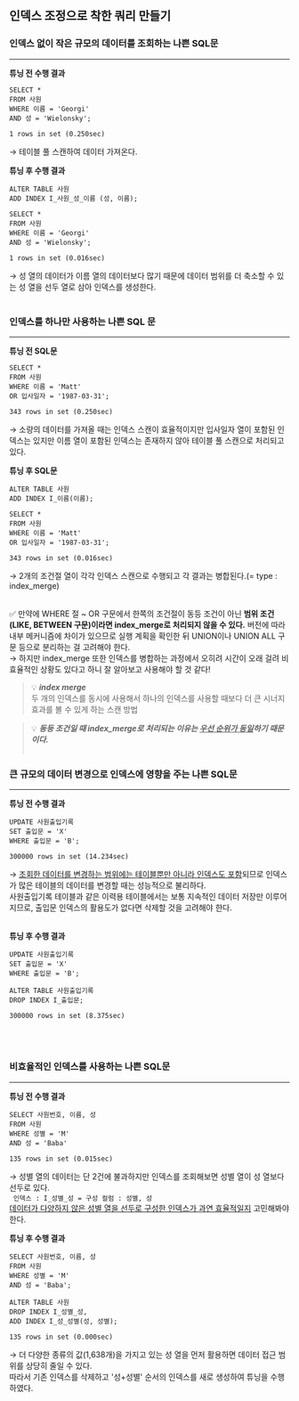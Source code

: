 ## 인덱스 조정으로 착한 쿼리 만들기

### 인덱스 없이 작은 규모의 데이터를 조회하는 나쁜 SQL문
---
**튜닝 전 수행 결과**<br>
```
SELECT *
FROM 사원
WHERE 이름 = 'Georgi'
AND 성 = 'Wielonsky';

1 rows in set (0.250sec)
```
→ 테이블 풀 스캔하여 데이터 가져온다. <br>

**튜닝 후 수행 결과**<br>
```
ALTER TABLE 사원
ADD INDEX I_사원_성_이름 (성, 이름);

SELECT *
FROM 사원
WHERE 이름 = 'Georgi'
AND 성 = 'Wielonsky';

1 rows in set (0.016sec)
```
→ 성 열의 데이터가 이름 열의 데이터보다 많기 때문에 데이터 범위를 더 축소할 수 있는 성 열을 선두 열로 삼아 인덱스를 생성한다. <br><br>

### 인덱스를 하나만 사용하는 나쁜 SQL 문
---
**튜닝 전 SQL문**<br>
```
SELECT *
FROM 사원
WHERE 이름 = 'Matt'
OR 입사일자 = '1987-03-31';

343 rows in set (0.250sec)
```
→ 소량의 데이터를 가져올 때는 인덱스 스캔이 효율적이지만 입사일자 열이 포함된 인덱스는 있지만 이름 열이 포함된 인덱스는 존재하지 않아 테이블 풀 스캔으로 처리되고 있다. <br>

**튜닝 후 SQL문** <br>
```
ALTER TABLE 사원
ADD INDEX I_이름(이름);

SELECT *
FROM 사원
WHERE 이름 = 'Matt'
OR 입사일자 = '1987-03-31';

343 rows in set (0.016sec)
```
→ 2개의 조건절 열이 각각 인덱스 스캔으로 수행되고 각 결과는 병합된다.(= type : index_merge) <br><br>

✅ 만약에 WHERE 절 ~ OR 구문에서 한쪽의 조건절이 동등 조건이 아닌 **범위 조건(LIKE, BETWEEN 구문)이라면 index_merge로 처리되지 않을 수 있다.** 버전에 따라 내부 메커니즘에 차이가 있으므로 실행 계획을 확인한 뒤 UNION이나 UNION ALL 구문 등으로 분리하는 걸 고려해야 한다. <br>
→ 하지만 index_merge 또한 인덱스를 병합하는 과정에서 오히려 시간이 오래 걸려 비효율적인 상황도 있다고 하니 잘 알아보고 사용해야 할 것 같다!

> 💡 ***index merge*** <br>
두 개의 인덱스를 동시에 사용해서 하나의 인덱스를 사용할 때보다 더 큰 시너지 효과를 볼 수 있게 하는 스캔 방법

> 💡 ***동등 조건일 때 index_merge로 처리되는 이유는 <u>우선 순위가 동일</u>하기 때문이다.*** <br><br>

### 큰 규모의 데이터 변경으로 인덱스에 영향을 주는 나쁜 SQL문
---
**튜닝 전 수행 결과** <br>
```
UPDATE 사원출입기록
SET 출입문 = 'X'
WHERE 출입문 = 'B';

300000 rows in set (14.234sec)
```
→ <u>조회한 데이터를 변경하는 범위에는 테이블뿐만 아니라 인덱스도 포함</u>되므로 인덱스가 많은 테이블의 데이터를 변경할 때는 성능적으로 불리하다. <br>
사원출입기록 테이블과 같은 이력용 테이블에서는 보통 지속적인 데이터 저장만 이루어지므로, 출입문 인덱스의 활용도가 없다면 삭제할 것을 고려해야 한다. <br><br>

**튜닝 후 수행 결과** <br>
```
UPDATE 사원출입기록
SET 출입문 = 'X'
WHERE 출입문 = 'B';

ALTER TABLE 사원출입기록
DROP INDEX I_출입문;

300000 rows in set (8.375sec)
```

<br><br>

### 비효율적인 인덱스를 사용하는 나쁜 SQL문
---
**튜닝 전 수행 결과** <br>
```
SELECT 사원번호, 이름, 성
FROM 사원
WHERE 성별 = 'M'
AND 성 = 'Baba'

135 rows in set (0.015sec)
```
→ 성별 열의 데이터는 단 2건에 불과하지만 인덱스를 조회해보면 성별 열이 성 열보다 선두로 있다. <br>
``` 인덱스 : I_성별_성 = 구성 컬럼 : 성별, 성``` <br>
<u>데이터가 다양하지 않은 성별 열을 선두로 구성한 인덱스가 과연 효율적일지</u> 고민해봐야 한다. <br>

**튜닝 후 수행 결과** <br>
```
SELECT 사원번호, 이름, 성
FROM 사원
WHERE 성별 = 'M'
AND 성 = 'Baba';

ALTER TABLE 사원
DROP INDEX I_성별_성,
ADD INDEX I_성_성별(성, 성별);

135 rows in set (0.000sec)
```
→ 더 다양한 종류의 값(1,638개)을 가지고 있는 성 열을 먼저 활용하면 데이터 접근 범위를 상당히 줄일 수 있다. <br>
따라서 기존 인덱스를 삭제하고 '성+성별' 순서의 인덱스를 새로 생성하여 튜닝을 수행하였다.